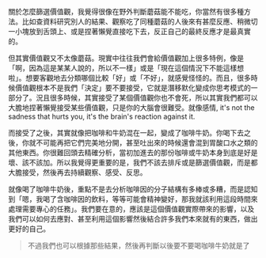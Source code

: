 關於怎麼篩選價值觀，我覺得很像在野外判斷蘑菇能不能吃，你當然有很多種方法。比如查資料研究別人的結果、觀察吃了同種蘑菇的人後來有甚麼反應、稍微切一小塊放到舌頭上、或是捏著懶覺直接吃下去，反正自己的最終反應才是最真實的。

但其實價值觀又不太像蘑菇。現實中往往我們會給價值觀加上很多特例，像是「啊，因為這是某某人說的，所以不一樣」或是「現在這個情況下不能這樣想啦」。想要客觀地去分類哪個比較「好」或「不好」，就感覺怪怪的。而且，很多時候價值觀根本不是我們「決定」要不要接受，它就是潛移默化變成你思考模式的一部分了。況且很多時候，其實接受了某個價值觀你也不會死，所以其實我們都可以大膽地捏著懶覺接受某些價值觀，只是你的大腦會很難受。就像感情, it's not the sadness that hurts you, it's the brain's reaction against it. 

而接受了之後，其實就像把咖啡和牛奶混在一起，變成了咖啡牛奶。你喝下去之後，你就不可能再把它們完美地分開，甚至吐出來的時候還會混到胃酸口水之類的其他東西。你很難回頭去精確分析，當初加進去的那份咖啡或牛奶本身到底是好是壞、該不該加。所以我覺得更重要的是，我們不該去排斥或是篩選價值觀，而是都大膽接受，然後再去持續觀察、感受、反思。

就像喝了咖啡牛奶後，重點不是去分析咖啡因的分子結構有多棒或多糟，而是認知到「嗯，我喝了含咖啡因的飲料，等等可能會精神變好，那我就該利用這段時間來處理需要專心的任務」。我們要在意的，應該是這個價值觀實際帶來的影響，以及我們可以如何去應對、甚至利用這個影響然後結合許多我們本來就有的東西，做出更好的自己。

> 不過我們也可以根據那些結果，然後再判斷以後要不要喝咖啡牛奶就是了